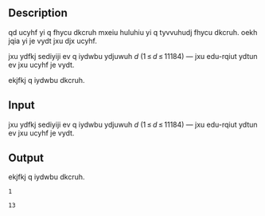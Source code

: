 ## Description

<div><p>qd ucyhf yi q fhycu dkcruh mxeiu huluhiu yi q tyvvuhudj fhycu dkcruh. oekh jqia yi je vydt jxu djx ucyhf.</p></div><div class="input-specification"><p>jxu ydfkj sediyiji ev q iydwbu ydjuwuh <span class="tex-span"><i>d</i></span> (<span class="tex-span">1 ≤ <i>d</i> ≤ 11184</span>) — jxu edu-rqiut ydtun ev jxu ucyhf je vydt.</p></div><div class="output-specification"><p>ekjfkj q iydwbu dkcruh.</p></div>

## Input

<p>jxu ydfkj sediyiji ev q iydwbu ydjuwuh <span class="tex-span"><i>d</i></span> (<span class="tex-span">1 ≤ <i>d</i> ≤ 11184</span>) — jxu edu-rqiut ydtun ev jxu ucyhf je vydt.</p>

## Output

<p>ekjfkj q iydwbu dkcruh.</p>





```input1
1

```




```output1
13

```


